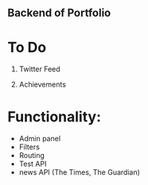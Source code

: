 ## Backend of Portfolio

# To Do

1. Twitter Feed

2. Achievements



# Functionality:

- Admin panel
- Filters
- Routing
- Test API
- news API (The Times, The Guardian)
